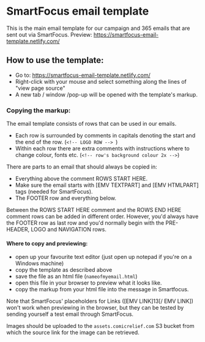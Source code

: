 # SmartFocus email template

This is the main email template for our campaign and 365 emails that are sent out via SmartFocus.
Preview: https://smartfocus-email-template.netlify.com/


## How to use the template:

- Go to: https://smartfocus-email-template.netlify.com/
- Right-click with your mouse and select something along the lines of "view page source"
- A new tab / window /pop-up will be opened with the template's markup.

### Copying the markup:

The email template consists of rows that can be used in our emails. 
 - Each row is surrounded by comments in capitals denoting the start and the end of the row. 
 (`<!-- LOGO ROW --> `)
 - Within each row there are extra comments with instructions where to change colour, fonts etc. 
 (`<!-- row's background colour 2x -->`)

There are parts to an email that should always be copied in: 
- Everything above the comment  ROWS START HERE.
- Make sure the email starts with [EMV TEXTPART] and [EMV HTMLPART] tags (needed for SmartFocus).
- The FOOTER row and everything below.

Between the ROWS START HERE comment and the ROWS END HERE comment rows can be added in different order.
However, you'd always have the FOOTER row as last row and you'd normally begin with the PRE-HEADER, LOGO and NAVIGATION rows.

#### Where to copy and previewing:
- open up your favourite text editor (just open up notepad if you're on a Windows machine)
- copy the template as described above
- save the file as an html file (`nameofmyemail.html`)
- open this file in your browser to preview what it looks like.
- copy the markup from your html file into the message in Smartfocus. 

Note that SmartFocus' placeholders for Links ([EMV LINK]13[/ EMV LINK]) won't work when previewing in the browser, but they can be tested by sending yourself a test email through SmartFocus.

Images should be uploaded to the `assets.comicrelief.com` S3 bucket from which the source link for the image can be retrieved.

